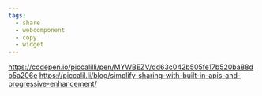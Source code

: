 ```yaml
---
tags:
  - share
  - webcomponent
  - copy
  - widget
---
```

https://codepen.io/piccalilli/pen/MYWBEZV/dd63c042b505fe17b520ba88db5a206e
https://piccalil.li/blog/simplify-sharing-with-built-in-apis-and-progressive-enhancement/
